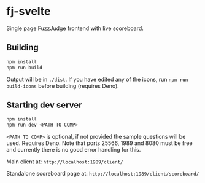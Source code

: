 # fj-svelte

Single page FuzzJudge frontend with live scoreboard.

## Building

```sh
npm install
npm run build
```

Output will be in `./dist`. 
If you have edited any of the icons, run `npm run build-icons` before building (requires Deno).

## Starting dev server

```sh
npm install
npm run dev <PATH TO COMP>
```

`<PATH TO COMP>` is optional, if not provided the sample questions will be used.
Requires Deno.
Note that ports 25566, 1989 and 8080 must be free and currently there is no good error handling for this.

Main client at: `http://localhost:1989/client/`

Standalone scoreboard page at: `http://localhost:1989/client/scoreboard/`
